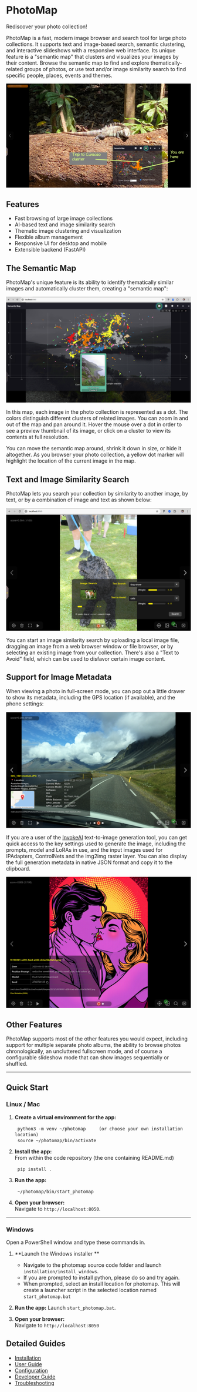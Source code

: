 # PhotoMap

Rediscover your photo collection!

PhotoMap is a fast, modern image browser and search tool for large photo collections. It supports text and image-based search, semantic clustering, and interactive slideshows with a responsive web interface. Its unique feature is a "semantic map" that clusters and visualizes your images by their content. Browse the semantic map to find and explore thematically-related groups of photos, or use text and/or image similarity search to find specific people, places, events and themes.

<img src="img/photomap_slide_with_semantic_map.png" alt="Overview of UI" class="img-hover-zoom">

## Features
- Fast browsing of large image collections
- AI-based text and image similarity search
- Thematic image clustering and visualization
- Flexible album management
- Responsive UI for desktop and mobile
- Extensible backend (FastAPI)

## The Semantic Map

PhotoMap's unique feature is its ability to identify thematically similar images and automatically cluster them, creating a "semantic map":

<img src="img/photomap_big_semantic_map.png" alt="Big Semantic Map" class="img-hover-zoom">

In this map, each image in the photo collection is represented as a dot. The colors distinguish different clusters of related images. You can zoom in and out of the map and pan around it. Hover the mouse over a dot in order to see a preview thumbnail of its image, or click on a cluster to view its contents at full resolution.

You can move the semantic map around, shrink it down in size, or hide it altogether. As you browser your photo collection, a yellow dot marker will highlight the location of the current image in the map.

## Text and Image Similarity Search

PhotoMap lets you search your collection by similarity to another image, by text, or by a combination of image and text as shown below:

<img src="img/photomap_search_interface.png" alt="Big Semantic Map" class="img-hover-zoom">

You can start an image similarity search by uploading a local image file, dragging an image from a web browser window or file browser, or by selecting an existing image from your collection. There's also a "Text to Avoid" field, which can be used to disfavor certain image content.

## Support for Image Metadata

When viewing a photo in full-screen mode, you can pop out a little drawer to show its metadata, including the GPS location (if available), and the phone settings:

<img src="img/photomap_metadata.png" alt="Image Metadata" class="img-hover-zoom">

If you are a user of the [InvokeAI](https://github.com/invoke-ai/InvokeAI) text-to-image generation tool, you can get quick access to the key settings used to generate the image, including the prompts, model and LoRAs in use, and the input images used for IPAdapters, ControlNets and the img2img raster layer. You can also display the full generation metadata in native JSON format and copy it to the clipboard.

<img src="img/photomap_invokeai.png" alt="InvokeAI Metadata" class="img-hover-zoom">

## Other Features

PhotoMap supports most of the other features you would expect, including support for multiple separate photo albums, the ability to browse photos chronologically, an uncluttered fullscreen mode, and of course a configurable slideshow mode that can show images sequentially or shuffled.

---

## Quick Start

### Linux / Mac

1. **Create a virtual environment for the app:**

        python3 -m venv ~/photomap     (or choose your own installation location)
        source ~/photomap/bin/activate

2. **Install the app:**  
   From within the code repository (the one containing README.md)

        pip install .

3. **Run the app:**

        ~/photomap/bin/start_photomap

4. **Open your browser:**  
   Navigate to `http://localhost:8050`.

---

### Windows

Open a PowerShell window and type these commands in.

1. **Launch the Windows installer **
    - Navigate to the photomap source code folder and launch `installation/install_windows`.
    - If you are prompted to install python, please do so and try again. 
    - When prompted, select an install location for photomap. This will create a launcher script in the selected location named `start_photomap.bat`

3. **Run the app:**
    Launch `start_photomap.bat`.

4. **Open your browser:**  
   Navigate to `http://localhost:8050`

## Detailed Guides
- [Installation](installation.md)
- [User Guide](user-guide/basic-usage.md)
- [Configuration](configuration.md)
- [Developer Guide](developer/architecture.md)
- [Troubleshooting](troubleshooting.md)

